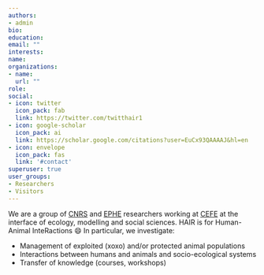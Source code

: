 ```yaml
---
authors:
- admin
bio:
education:
email: ""
interests:
name: 
organizations:
- name: 
  url: ""
role: 
social:
- icon: twitter
  icon_pack: fab
  link: https://twitter.com/twitthair1
- icon: google-scholar
  icon_pack: ai
  link: https://scholar.google.com/citations?user=EuCx93QAAAAJ&hl=en
- icon: envelope
  icon_pack: fas
  link: '#contact'
superuser: true
user_groups:
- Researchers
- Visitors
---
```


We are a group of [CNRS](http://www.cnrs.fr/index.php) and [EPHE](https://www.ephe.fr/) researchers working at [CEFE](http://www.cefe.cnrs.fr/fr/) at the interface of ecology, modelling and social sciences. HAIR is for Human-Animal InteRactions :smile: In particular, we investigate:

* Management of exploited (xoxo) and/or protected animal populations
* Interactions between humans and animals and socio-ecological systems
* Transfer of knowledge (courses, workshops)

